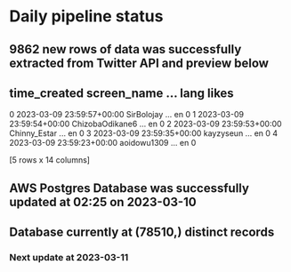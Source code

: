 # Daily pipeline status
## 9862 new rows of data was successfully extracted from Twitter API and preview below
##                time_created      screen_name  ... lang likes
0 2023-03-09 23:59:57+00:00       SirBolojay  ...   en     0
1 2023-03-09 23:59:54+00:00  ChizobaOdikane6  ...   en     0
2 2023-03-09 23:59:53+00:00     Chinny_Estar  ...   en     0
3 2023-03-09 23:59:35+00:00        kayzyseun  ...   en     0
4 2023-03-09 23:59:23+00:00      aoidowu1309  ...   en     0

[5 rows x 14 columns]
## AWS Postgres Database was successfully updated at  02:25 on 2023-03-10
## Database currently at (78510,) distinct records
### Next update at 2023-03-11
